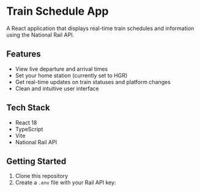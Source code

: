 # Train Schedule App

A React application that displays real-time train schedules and information using the National Rail API.

## Features

- View live departure and arrival times
- Set your home station (currently set to HGR)
- Get real-time updates on train statuses and platform changes
- Clean and intuitive user interface

## Tech Stack

- React 18
- TypeScript
- Vite
- National Rail API

## Getting Started

1. Clone this repository
2. Create a `.env` file with your Rail API key:
